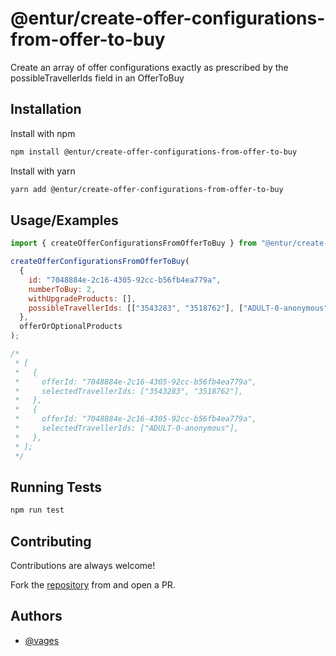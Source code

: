 # @entur/create-offer-configurations-from-offer-to-buy

Create an array of offer configurations exactly as prescribed by the
possibleTravellerIds field in an OfferToBuy

## Installation

Install with npm

```bash
npm install @entur/create-offer-configurations-from-offer-to-buy
```

Install with yarn

```bash
yarn add @entur/create-offer-configurations-from-offer-to-buy
```

## Usage/Examples

```javascript
import { createOfferConfigurationsFromOfferToBuy } from "@entur/create-offer-configurations-from-offer-to-buy";

createOfferConfigurationsFromOfferToBuy(
  {
    id: "7048884e-2c16-4305-92cc-b56fb4ea779a",
    numberToBuy: 2,
    withUpgradeProducts: [],
    possibleTravellerIds: [["3543283", "3518762"], ["ADULT-0-anonymous"]],
  },
  offerOrOptionalProducts
);

/*
 * [
 *   {
 *     offerId: "7048884e-2c16-4305-92cc-b56fb4ea779a",
 *     selectedTravellerIds: ["3543283", "3518762"],
 *   },
 *   {
 *     offerId: "7048884e-2c16-4305-92cc-b56fb4ea779a",
 *     selectedTravellerIds: ["ADULT-0-anonymous"],
 *   },
 * ];
 */
```

## Running Tests

```bash
npm run test
```

## Contributing

Contributions are always welcome!

Fork the
[repository](https://github.com/entur/create-offer-configurations-from-offer-to-buy)
from and open a PR.

## Authors

- [@vages](https://www.github.com/vages)
